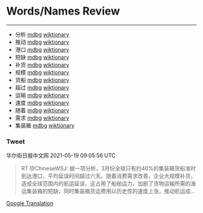 
# Words/Names Review
___
- 分析 [mdbg](https://www.mdbg.net/chinese/dictionary?page=worddict&wdrst=0&wdqb=分析) [wiktionary](https://en.wiktionary.org/wiki/分析)
- 推动 [mdbg](https://www.mdbg.net/chinese/dictionary?page=worddict&wdrst=0&wdqb=推动) [wiktionary](https://en.wiktionary.org/wiki/推动)
- 港口 [mdbg](https://www.mdbg.net/chinese/dictionary?page=worddict&wdrst=0&wdqb=港口) [wiktionary](https://en.wiktionary.org/wiki/港口)
- 短缺 [mdbg](https://www.mdbg.net/chinese/dictionary?page=worddict&wdrst=0&wdqb=短缺) [wiktionary](https://en.wiktionary.org/wiki/短缺)
- 补货 [mdbg](https://www.mdbg.net/chinese/dictionary?page=worddict&wdrst=0&wdqb=补货) [wiktionary](https://en.wiktionary.org/wiki/补货)
- 规模 [mdbg](https://www.mdbg.net/chinese/dictionary?page=worddict&wdrst=0&wdqb=规模) [wiktionary](https://en.wiktionary.org/wiki/规模)
- 货船 [mdbg](https://www.mdbg.net/chinese/dictionary?page=worddict&wdrst=0&wdqb=货船) [wiktionary](https://en.wiktionary.org/wiki/货船)
- 超过 [mdbg](https://www.mdbg.net/chinese/dictionary?page=worddict&wdrst=0&wdqb=超过) [wiktionary](https://en.wiktionary.org/wiki/超过)
- 运输 [mdbg](https://www.mdbg.net/chinese/dictionary?page=worddict&wdrst=0&wdqb=运输) [wiktionary](https://en.wiktionary.org/wiki/运输)
- 速度 [mdbg](https://www.mdbg.net/chinese/dictionary?page=worddict&wdrst=0&wdqb=速度) [wiktionary](https://en.wiktionary.org/wiki/速度)
- 随着 [mdbg](https://www.mdbg.net/chinese/dictionary?page=worddict&wdrst=0&wdqb=随着) [wiktionary](https://en.wiktionary.org/wiki/随着)
- 需求 [mdbg](https://www.mdbg.net/chinese/dictionary?page=worddict&wdrst=0&wdqb=需求) [wiktionary](https://en.wiktionary.org/wiki/需求)
- 集装箱 [mdbg](https://www.mdbg.net/chinese/dictionary?page=worddict&wdrst=0&wdqb=集装箱) [wiktionary](https://en.wiktionary.org/wiki/集装箱)
### Tweet
华尔街日报中文网 2021-05-19 09:05:56 UTC
> RT @ChineseWSJ: 据一项分析，3月份全球只有约40%的集装箱货船准时到达港口，平均延误时间超过六天。随着消费需求改善，企业大规模补货，造成全球范围内的航运延误，这占用了船舶运力，加剧了货物运输所需的海运集装箱的短缺，同时集装箱货运费用以历史性的速度上涨，推动航运成…

[Google Translation](https://translate.google.com/?hi=en&tab=TT&sl=zh-CN&tl=en&op=translate&text=RT+%40ChineseWSJ%3A+%E6%8D%AE%E4%B8%80%E9%A1%B9%E5%88%86%E6%9E%90%EF%BC%8C3%E6%9C%88%E4%BB%BD%E5%85%A8%E7%90%83%E5%8F%AA%E6%9C%89%E7%BA%A640%25%E7%9A%84%E9%9B%86%E8%A3%85%E7%AE%B1%E8%B4%A7%E8%88%B9%E5%87%86%E6%97%B6%E5%88%B0%E8%BE%BE%E6%B8%AF%E5%8F%A3%EF%BC%8C%E5%B9%B3%E5%9D%87%E5%BB%B6%E8%AF%AF%E6%97%B6%E9%97%B4%E8%B6%85%E8%BF%87%E5%85%AD%E5%A4%A9%E3%80%82%E9%9A%8F%E7%9D%80%E6%B6%88%E8%B4%B9%E9%9C%80%E6%B1%82%E6%94%B9%E5%96%84%EF%BC%8C%E4%BC%81%E4%B8%9A%E5%A4%A7%E8%A7%84%E6%A8%A1%E8%A1%A5%E8%B4%A7%EF%BC%8C%E9%80%A0%E6%88%90%E5%85%A8%E7%90%83%E8%8C%83%E5%9B%B4%E5%86%85%E7%9A%84%E8%88%AA%E8%BF%90%E5%BB%B6%E8%AF%AF%EF%BC%8C%E8%BF%99%E5%8D%A0%E7%94%A8%E4%BA%86%E8%88%B9%E8%88%B6%E8%BF%90%E5%8A%9B%EF%BC%8C%E5%8A%A0%E5%89%A7%E4%BA%86%E8%B4%A7%E7%89%A9%E8%BF%90%E8%BE%93%E6%89%80%E9%9C%80%E7%9A%84%E6%B5%B7%E8%BF%90%E9%9B%86%E8%A3%85%E7%AE%B1%E7%9A%84%E7%9F%AD%E7%BC%BA%EF%BC%8C%E5%90%8C%E6%97%B6%E9%9B%86%E8%A3%85%E7%AE%B1%E8%B4%A7%E8%BF%90%E8%B4%B9%E7%94%A8%E4%BB%A5%E5%8E%86%E5%8F%B2%E6%80%A7%E7%9A%84%E9%80%9F%E5%BA%A6%E4%B8%8A%E6%B6%A8%EF%BC%8C%E6%8E%A8%E5%8A%A8%E8%88%AA%E8%BF%90%E6%88%90%E2%80%A6)
